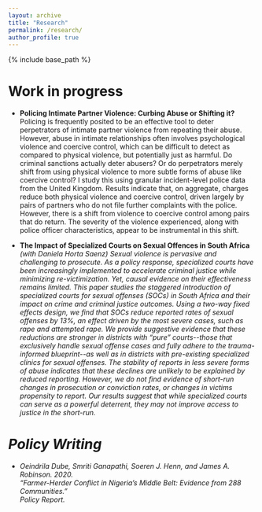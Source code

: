 ```yaml
---
layout: archive
title: "Research"
permalink: /research/
author_profile: true
---
```



{% include base_path %}

Work in progress
======

* <strong> Policing Intimate Partner Violence: Curbing Abuse or Shifting it? </strong> \
Policing is frequently posited to be an effective tool to deter perpetrators of intimate partner violence from repeating their abuse. However, abuse in intimate relationships often involves psychological violence and coercive control, which can be difficult to detect as compared to physical violence, but potentially just as harmful. Do criminal sanctions actually deter abusers? Or do perpetrators merely shift from using physical violence to more subtle forms of abuse like coercive control? I study this using granular incident-level police data from the United Kingdom. Results indicate that, on aggregate, charges reduce both physical violence and coercive control, driven largely by pairs of partners who do not file further complaints with the police. However, there is a shift from violence to coercive control among pairs that do return. The severity of the violence experienced, along with police officer characteristics, appear to be instrumental in this shift.

* <strong> The Impact of Specialized Courts on Sexual Offences in South Africa </strong> \
  <i> (with Daniela Horta Saenz) <i>
Sexual violence is pervasive and challenging to prosecute. As a policy response, specialized courts have been increasingly implemented to accelerate criminal justice while minimizing re-victimization. Yet, causal evidence on their effectiveness remains limited. This paper studies the staggered introduction of specialized courts for sexual offenses (SOCs) in South Africa and their impact on crime and criminal justice outcomes. Using a two-way fixed effects design, we find that SOCs reduce reported rates of sexual offenses by 13%, an effect driven by the most severe cases, such as rape and attempted rape. We provide suggestive evidence that these reductions are stronger in districts with “pure” courts--those that exclusively handle sexual offense cases and fully adhere to the trauma-informed blueprint--as well as in districts with pre-existing specialized clinics for sexual offenses. The stability of reports in less severe forms of abuse indicates that these declines are unlikely to be explained by reduced reporting. However, we do not find evidence of short-run changes in prosecution or conviction rates, or changes in victims propensity to report. Our results suggest that while specialized courts can serve as a powerful deterrent, they may not improve access to justice in the short-run.

Policy Writing
======

* Oeindrila Dube, Smriti Ganapathi, Soeren J. Henn, and James A. Robinson. 2020. \
  &ldquo;Farmer-Herder Conflict in Nigeria&rsquo;s Middle Belt: Evidence from 288 Communities.&rdquo; \
  <i> Policy Report. </i>

